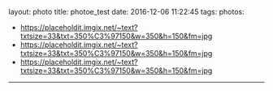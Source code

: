 layout: photo
title: photoe_test
date: 2016-12-06 11:22:45
tags:
photos: 
- https://placeholdit.imgix.net/~text?txtsize=33&txt=350%C3%97150&w=350&h=150&fm=jpg
- https://placeholdit.imgix.net/~text?txtsize=33&txt=350%C3%97150&w=350&h=150&fm=jpg
- https://placeholdit.imgix.net/~text?txtsize=33&txt=350%C3%97150&w=350&h=150&fm=jpg
---
